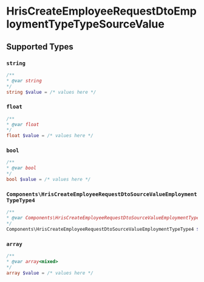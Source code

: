 # HrisCreateEmployeeRequestDtoEmploymentTypeTypeSourceValue


## Supported Types

### `string`

```php
/**
* @var string
*/
string $value = /* values here */
```

### `float`

```php
/**
* @var float
*/
float $value = /* values here */
```

### `bool`

```php
/**
* @var bool
*/
bool $value = /* values here */
```

### `Components\HrisCreateEmployeeRequestDtoSourceValueEmploymentTypeType4`

```php
/**
* @var Components\HrisCreateEmployeeRequestDtoSourceValueEmploymentTypeType4
*/
Components\HrisCreateEmployeeRequestDtoSourceValueEmploymentTypeType4 $value = /* values here */
```

### `array`

```php
/**
* @var array<mixed>
*/
array $value = /* values here */
```

